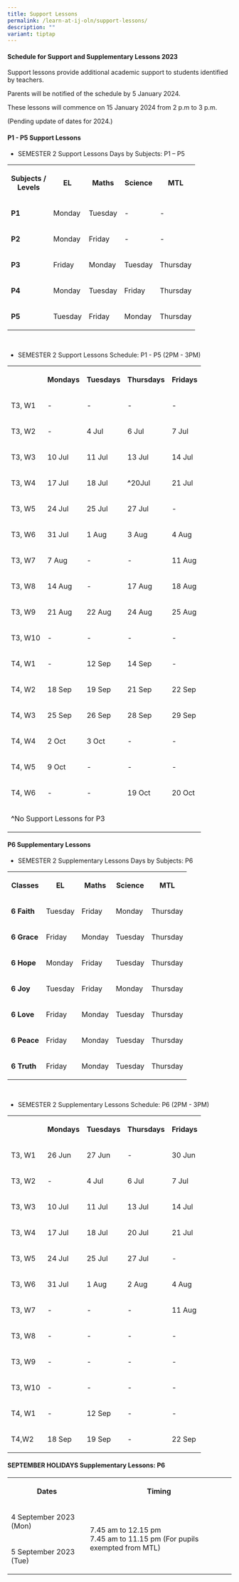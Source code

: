 ```yaml
---
title: Support Lessons
permalink: /learn-at-ij-oln/support-lessons/
description: ""
variant: tiptap
---
```

<h4><strong>Schedule for Support and Supplementary Lessons 2023</strong></h4><p>Support lessons provide additional academic support to students identified by teachers.</p><p>Parents will be notified of the schedule by 5 January 2024.</p><p>These lessons will commence on 15 January 2024 from 2 p.m to 3 p.m.</p><p></p><p>(Pending update of dates for 2024.)</p><h4><strong>P1 - P5 Support Lessons</strong></h4><ul data-tight="true" class="tight"><li><p>SEMESTER 2 Support Lessons Days by Subjects: P1 – P5</p></li></ul><table><tbody><tr><th rowspan="1" colspan="1"><p>Subjects /<br>Levels</p></th><th rowspan="1" colspan="1"><p>EL</p></th><th rowspan="1" colspan="1"><p>Maths</p></th><th rowspan="1" colspan="1"><p>Science</p></th><th rowspan="1" colspan="1"><p>MTL</p></th></tr><tr><td rowspan="1" colspan="1"><p><strong>P1</strong></p></td><td rowspan="1" colspan="1"><p>Monday</p></td><td rowspan="1" colspan="1"><p>Tuesday</p></td><td rowspan="1" colspan="1"><p>-</p></td><td rowspan="1" colspan="1"><p>-</p></td></tr><tr><td rowspan="1" colspan="1"><p><strong>P2</strong></p></td><td rowspan="1" colspan="1"><p>Monday</p></td><td rowspan="1" colspan="1"><p>Friday</p></td><td rowspan="1" colspan="1"><p>-</p></td><td rowspan="1" colspan="1"><p>-</p></td></tr><tr><td rowspan="1" colspan="1"><p><strong>P3</strong></p></td><td rowspan="1" colspan="1"><p>Friday</p></td><td rowspan="1" colspan="1"><p>Monday</p></td><td rowspan="1" colspan="1"><p>Tuesday</p></td><td rowspan="1" colspan="1"><p>Thursday</p></td></tr><tr><td rowspan="1" colspan="1"><p><strong>P4</strong></p></td><td rowspan="1" colspan="1"><p>Monday</p></td><td rowspan="1" colspan="1"><p>Tuesday</p></td><td rowspan="1" colspan="1"><p>Friday</p></td><td rowspan="1" colspan="1"><p>Thursday</p></td></tr><tr><td rowspan="1" colspan="1"><p><strong>P5</strong></p></td><td rowspan="1" colspan="1"><p>Tuesday</p></td><td rowspan="1" colspan="1"><p>Friday</p></td><td rowspan="1" colspan="1"><p>Monday</p></td><td rowspan="1" colspan="1"><p>Thursday</p></td></tr></tbody></table><p><br></p><ul data-tight="true" class="tight"><li><p>SEMESTER 2 Support Lessons Schedule: P1 - P5 (2PM - 3PM)</p></li></ul><table><tbody><tr><th rowspan="1" colspan="1"><p></p></th><th rowspan="1" colspan="1"><p>Mondays</p></th><th rowspan="1" colspan="1"><p>Tuesdays</p></th><th rowspan="1" colspan="1"><p>Thursdays</p></th><th rowspan="1" colspan="1"><p>Fridays</p></th></tr><tr><td rowspan="1" colspan="1"><p>T3, W1</p></td><td rowspan="1" colspan="1"><p>-</p></td><td rowspan="1" colspan="1"><p>-</p></td><td rowspan="1" colspan="1"><p>-</p></td><td rowspan="1" colspan="1"><p>-</p></td></tr><tr><td rowspan="1" colspan="1"><p>T3, W2</p></td><td rowspan="1" colspan="1"><p>-</p></td><td rowspan="1" colspan="1"><p>4 Jul</p></td><td rowspan="1" colspan="1"><p>6 Jul</p></td><td rowspan="1" colspan="1"><p>7 Jul</p></td></tr><tr><td rowspan="1" colspan="1"><p>T3, W3</p></td><td rowspan="1" colspan="1"><p>10 Jul</p></td><td rowspan="1" colspan="1"><p>11 Jul</p></td><td rowspan="1" colspan="1"><p>13 Jul</p></td><td rowspan="1" colspan="1"><p>14 Jul</p></td></tr><tr><td rowspan="1" colspan="1"><p>T3, W4</p></td><td rowspan="1" colspan="1"><p>17 Jul</p></td><td rowspan="1" colspan="1"><p>18 Jul</p></td><td rowspan="1" colspan="1"><p><strong>^</strong>20Jul</p></td><td rowspan="1" colspan="1"><p>21 Jul</p></td></tr><tr><td rowspan="1" colspan="1"><p>T3, W5</p></td><td rowspan="1" colspan="1"><p>24 Jul</p></td><td rowspan="1" colspan="1"><p>25 Jul</p></td><td rowspan="1" colspan="1"><p>27 Jul</p></td><td rowspan="1" colspan="1"><p>-</p></td></tr><tr><td rowspan="1" colspan="1"><p>T3, W6</p></td><td rowspan="1" colspan="1"><p>31 Jul</p></td><td rowspan="1" colspan="1"><p>1 Aug</p></td><td rowspan="1" colspan="1"><p>3 Aug</p></td><td rowspan="1" colspan="1"><p>4 Aug</p></td></tr><tr><td rowspan="1" colspan="1"><p>T3, W7</p></td><td rowspan="1" colspan="1"><p>7 Aug</p></td><td rowspan="1" colspan="1"><p>-</p></td><td rowspan="1" colspan="1"><p>-</p></td><td rowspan="1" colspan="1"><p>11 Aug</p></td></tr><tr><td rowspan="1" colspan="1"><p>T3, W8</p></td><td rowspan="1" colspan="1"><p>14 Aug</p></td><td rowspan="1" colspan="1"><p>-</p></td><td rowspan="1" colspan="1"><p>17 Aug</p></td><td rowspan="1" colspan="1"><p>18 Aug</p></td></tr><tr><td rowspan="1" colspan="1"><p>T3, W9</p></td><td rowspan="1" colspan="1"><p>21 Aug</p></td><td rowspan="1" colspan="1"><p>22 Aug</p></td><td rowspan="1" colspan="1"><p>24 Aug</p></td><td rowspan="1" colspan="1"><p>25 Aug</p></td></tr><tr><td rowspan="1" colspan="1"><p>T3, W10</p></td><td rowspan="1" colspan="1"><p>-</p></td><td rowspan="1" colspan="1"><p>-</p></td><td rowspan="1" colspan="1"><p>-</p></td><td rowspan="1" colspan="1"><p>-</p></td></tr><tr><td rowspan="1" colspan="1"><p>T4, W1</p></td><td rowspan="1" colspan="1"><p>-</p></td><td rowspan="1" colspan="1"><p>12 Sep</p></td><td rowspan="1" colspan="1"><p>14 Sep</p></td><td rowspan="1" colspan="1"><p>-</p></td></tr><tr><td rowspan="1" colspan="1"><p>T4, W2</p></td><td rowspan="1" colspan="1"><p>18 Sep</p></td><td rowspan="1" colspan="1"><p>19 Sep</p></td><td rowspan="1" colspan="1"><p>21 Sep</p></td><td rowspan="1" colspan="1"><p>22 Sep</p></td></tr><tr><td rowspan="1" colspan="1"><p>T4, W3</p></td><td rowspan="1" colspan="1"><p>25 Sep</p></td><td rowspan="1" colspan="1"><p>26 Sep</p></td><td rowspan="1" colspan="1"><p>28 Sep</p></td><td rowspan="1" colspan="1"><p>29 Sep</p></td></tr><tr><td rowspan="1" colspan="1"><p>T4, W4</p></td><td rowspan="1" colspan="1"><p>2 Oct</p></td><td rowspan="1" colspan="1"><p>3 Oct</p></td><td rowspan="1" colspan="1"><p>-</p></td><td rowspan="1" colspan="1"><p>-</p></td></tr><tr><td rowspan="1" colspan="1"><p>T4, W5</p></td><td rowspan="1" colspan="1"><p>9 Oct</p></td><td rowspan="1" colspan="1"><p>-</p></td><td rowspan="1" colspan="1"><p>-</p></td><td rowspan="1" colspan="1"><p>-</p></td></tr><tr><td rowspan="1" colspan="1"><p>T4, W6</p></td><td rowspan="1" colspan="1"><p>-</p></td><td rowspan="1" colspan="1"><p>-</p></td><td rowspan="1" colspan="1"><p>19 Oct</p></td><td rowspan="1" colspan="1"><p>20 Oct</p></td></tr><tr><td rowspan="1" colspan="4"><p><strong>^</strong>No Support Lessons for P3</p></td><td rowspan="1" colspan="1"><p></p></td></tr></tbody></table><h4><strong>P6 Supplementary Lessons</strong></h4><ul data-tight="true" class="tight"><li><p>SEMESTER 2 Supplementary Lessons Days by Subjects: P6</p></li></ul><table><tbody><tr><th rowspan="1" colspan="1"><p>Classes</p></th><th rowspan="1" colspan="1"><p>EL</p></th><th rowspan="1" colspan="1"><p>Maths</p></th><th rowspan="1" colspan="1"><p>Science</p></th><th rowspan="1" colspan="1"><p>MTL</p></th></tr><tr><td rowspan="1" colspan="1"><p><strong>6 Faith</strong></p></td><td rowspan="1" colspan="1"><p>Tuesday</p></td><td rowspan="1" colspan="1"><p>Friday</p></td><td rowspan="1" colspan="1"><p>Monday</p></td><td rowspan="1" colspan="1"><p>Thursday</p></td></tr><tr><td rowspan="1" colspan="1"><p><strong>6 Grace</strong></p></td><td rowspan="1" colspan="1"><p>Friday</p></td><td rowspan="1" colspan="1"><p>Monday</p></td><td rowspan="1" colspan="1"><p>Tuesday</p></td><td rowspan="1" colspan="1"><p>Thursday</p></td></tr><tr><td rowspan="1" colspan="1"><p><strong>6 Hope</strong></p></td><td rowspan="1" colspan="1"><p>Monday</p></td><td rowspan="1" colspan="1"><p>Friday</p></td><td rowspan="1" colspan="1"><p>Tuesday</p></td><td rowspan="1" colspan="1"><p>Thursday</p></td></tr><tr><td rowspan="1" colspan="1"><p><strong>6 Joy</strong></p></td><td rowspan="1" colspan="1"><p>Tuesday</p></td><td rowspan="1" colspan="1"><p>Friday</p></td><td rowspan="1" colspan="1"><p>Monday</p></td><td rowspan="1" colspan="1"><p>Thursday</p></td></tr><tr><td rowspan="1" colspan="1"><p><strong>6 Love</strong></p></td><td rowspan="1" colspan="1"><p>Friday</p></td><td rowspan="1" colspan="1"><p>Monday</p></td><td rowspan="1" colspan="1"><p>Tuesday</p></td><td rowspan="1" colspan="1"><p>Thursday</p></td></tr><tr><td rowspan="1" colspan="1"><p><strong>6 Peace</strong></p></td><td rowspan="1" colspan="1"><p>Friday</p></td><td rowspan="1" colspan="1"><p>Monday</p></td><td rowspan="1" colspan="1"><p>Tuesday</p></td><td rowspan="1" colspan="1"><p>Thursday</p></td></tr><tr><td rowspan="1" colspan="1"><p><strong>6 Truth</strong></p></td><td rowspan="1" colspan="1"><p>Friday</p></td><td rowspan="1" colspan="1"><p>Monday</p></td><td rowspan="1" colspan="1"><p>Tuesday</p></td><td rowspan="1" colspan="1"><p>Thursday</p></td></tr></tbody></table><p><br></p><ul data-tight="true" class="tight"><li><p>SEMESTER 2 Supplementary Lessons Schedule: P6 (2PM - 3PM)</p></li></ul><table><tbody><tr><th rowspan="1" colspan="1"><p></p></th><th rowspan="1" colspan="1"><p>Mondays</p></th><th rowspan="1" colspan="1"><p>Tuesdays</p></th><th rowspan="1" colspan="1"><p>Thursdays</p></th><th rowspan="1" colspan="1"><p>Fridays</p></th></tr><tr><td rowspan="1" colspan="1"><p>T3, W1</p></td><td rowspan="1" colspan="1"><p>26 Jun</p></td><td rowspan="1" colspan="1"><p>27 Jun</p></td><td rowspan="1" colspan="1"><p>-</p></td><td rowspan="1" colspan="1"><p>30 Jun</p></td></tr><tr><td rowspan="1" colspan="1"><p>T3, W2</p></td><td rowspan="1" colspan="1"><p>-</p></td><td rowspan="1" colspan="1"><p>4 Jul</p></td><td rowspan="1" colspan="1"><p>6 Jul</p></td><td rowspan="1" colspan="1"><p>7 Jul</p></td></tr><tr><td rowspan="1" colspan="1"><p>T3, W3</p></td><td rowspan="1" colspan="1"><p>10 Jul</p></td><td rowspan="1" colspan="1"><p>11 Jul</p></td><td rowspan="1" colspan="1"><p>13 Jul</p></td><td rowspan="1" colspan="1"><p>14 Jul</p></td></tr><tr><td rowspan="1" colspan="1"><p>T3, W4</p></td><td rowspan="1" colspan="1"><p>17 Jul</p></td><td rowspan="1" colspan="1"><p>18 Jul</p></td><td rowspan="1" colspan="1"><p>20 Jul</p></td><td rowspan="1" colspan="1"><p>21 Jul</p></td></tr><tr><td rowspan="1" colspan="1"><p>T3, W5</p></td><td rowspan="1" colspan="1"><p>24 Jul</p></td><td rowspan="1" colspan="1"><p>25 Jul</p></td><td rowspan="1" colspan="1"><p>27 Jul</p></td><td rowspan="1" colspan="1"><p>-</p></td></tr><tr><td rowspan="1" colspan="1"><p>T3, W6</p></td><td rowspan="1" colspan="1"><p>31 Jul</p></td><td rowspan="1" colspan="1"><p>1 Aug</p></td><td rowspan="1" colspan="1"><p>2 Aug</p></td><td rowspan="1" colspan="1"><p>4 Aug</p></td></tr><tr><td rowspan="1" colspan="1"><p>T3, W7</p></td><td rowspan="1" colspan="1"><p>-</p></td><td rowspan="1" colspan="1"><p>-</p></td><td rowspan="1" colspan="1"><p>-</p></td><td rowspan="1" colspan="1"><p>11 Aug</p></td></tr><tr><td rowspan="1" colspan="1"><p>T3, W8</p></td><td rowspan="1" colspan="1"><p>-</p></td><td rowspan="1" colspan="1"><p>-</p></td><td rowspan="1" colspan="1"><p>-</p></td><td rowspan="1" colspan="1"><p>-</p></td></tr><tr><td rowspan="1" colspan="1"><p>T3, W9</p></td><td rowspan="1" colspan="1"><p>-</p></td><td rowspan="1" colspan="1"><p>-</p></td><td rowspan="1" colspan="1"><p>-</p></td><td rowspan="1" colspan="1"><p>-</p></td></tr><tr><td rowspan="1" colspan="1"><p>T3, W10</p></td><td rowspan="1" colspan="1"><p>-</p></td><td rowspan="1" colspan="1"><p>-</p></td><td rowspan="1" colspan="1"><p>-</p></td><td rowspan="1" colspan="1"><p>-</p></td></tr><tr><td rowspan="1" colspan="1"><p>T4, W1</p></td><td rowspan="1" colspan="1"><p>-</p></td><td rowspan="1" colspan="1"><p>12 Sep</p></td><td rowspan="1" colspan="1"><p>-</p></td><td rowspan="1" colspan="1"><p>-</p></td></tr><tr><td rowspan="1" colspan="1"><p>T4,W2</p></td><td rowspan="1" colspan="1"><p>18 Sep</p></td><td rowspan="1" colspan="1"><p>19 Sep</p></td><td rowspan="1" colspan="1"><p>-</p></td><td rowspan="1" colspan="1"><p>22 Sep</p></td></tr></tbody></table><h4><strong>SEPTEMBER HOLIDAYS Supplementary Lessons: P6</strong></h4><table><tbody><tr><th rowspan="1" colspan="1"><p>Dates</p></th><th rowspan="1" colspan="1"><p>Timing</p></th></tr><tr><td rowspan="1" colspan="1"><p>4 September 2023 (Mon)</p></td><td rowspan="2" colspan="1"><p>7.45 am to 12.15 pm<br>7.45 am to 11.15 pm (For pupils exempted from MTL)</p></td></tr><tr><td rowspan="1" colspan="1"><p>5 September 2023 (Tue)</p></td></tr></tbody></table><p></p>